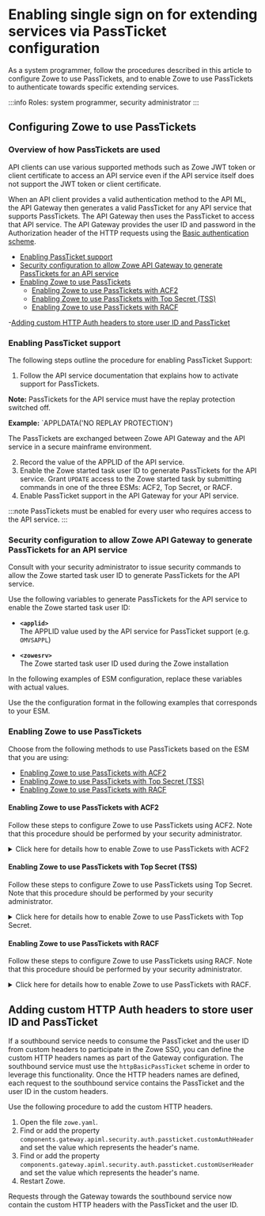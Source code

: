 # Enabling single sign on for extending services via PassTicket configuration

As a system programmer, follow the procedures described in this article to configure Zowe to use PassTickets, and to enable Zowe to use PassTickets to authenticate towards specific extending services.

:::info Roles: system programmer, security administrator
:::

## Configuring Zowe to use PassTickets

### Overview of how PassTickets are used
API clients can use various supported methods such as Zowe JWT token or client certificate to access an API service even if the API service itself does not support the JWT token or client certificate.

When an API client provides a valid authentication method to the API ML, the API Gateway then generates a valid PassTicket for any API service that supports PassTickets.
The API Gateway then uses the PassTicket to access that API service.
The API Gateway provides the user ID and password in the Authorization header of the HTTP requests using the
[Basic authentication scheme](https://developer.mozilla.org/en-US/docs/Web/HTTP/Authentication#Basic_authentication_scheme).

- [Enabling PassTicket support](#enabling-passticket-support)
- [Security configuration to allow Zowe API Gateway to generate PassTickets for an API service](#security-configuration-to-allow-zowe-api-gateway-to-generate-passtickets-for-an-api-service)
- [Enabling Zowe to use PassTickets](#enabling-zowe-to-use-passtickets)
  - [Enabling Zowe to use PassTickets with ACF2](#enabling-zowe-to-use-passtickets-with-acf2)
  - [Enabling Zowe to use PassTickets with Top Secret (TSS)](#enabling-zowe-to-use-passtickets-with-top-secret-tss)
  - [Enabling Zowe to use PassTickets with RACF](#enabling-zowe-to-use-passtickets-with-racf)

-[Adding custom HTTP Auth headers to store user ID and PassTicket](#adding-custom-http-auth-headers-to-store-user-id-and-passticket)

### Enabling PassTicket support

The following steps outline the procedure for enabling PassTicket Support:

1. Follow the API service documentation that explains how to activate support for PassTickets.

  **Note:** PassTickets for the API service must have the replay protection switched off. 
  
  **Example:** `APPLDATA('NO REPLAY PROTECTION')

  The PassTickets are exchanged between Zowe API Gateway and the API service in a secure mainframe environment.

2. Record the value of the APPLID of the API service.
3. Enable the Zowe started task user ID to generate PassTickets for the API service. Grant `UPDATE` access to the Zowe started task by submitting commands in one of the three ESMs: ACF2, Top Secret, or RACF.
4. Enable PassTicket support in the API Gateway for your API service.

:::note
PassTickets must be enabled for every user who requires access to the API service.
:::

### Security configuration to allow Zowe API Gateway to generate PassTickets for an API service

Consult with your security administrator to issue security commands to allow the Zowe started task user ID to generate PassTickets for the API service.

Use the following variables to generate PassTickets for the API service to enable the Zowe started task user ID:

- **`<applid>`**  
The APPLID value used by the API service for PassTicket support (e.g. `OMVSAPPL`)

- **`<zowesrv>`**  
The Zowe started task user ID used during the Zowe installation

In the following examples of ESM configuration, replace these variables with actual values.

Use the the configuration format in the following examples that corresponds to your ESM.

### Enabling Zowe to use PassTickets

Choose from the following methods to use PassTickets based on the ESM that you are using:
* [Enabling Zowe to use PassTickets with ACF2](#enabling-zowe-to-use-passtickets-with-acf2)
* [Enabling Zowe to use PassTickets with Top Secret (TSS)](#enabling-zowe-to-use-passtickets-with-top-secret-tss)
* [Enabling Zowe to use PassTickets with RACF](#enabling-zowe-to-use-passtickets-with-racf)

#### Enabling Zowe to use PassTickets with ACF2

Follow these steps to configure Zowe to use PassTickets using ACF2. Note that this procedure should be performed by your security administrator.

<details>
<summary> Click here for details how to enable Zowe to use PassTickets with ACF2</summary>  

1.	Define the application session key by entering the following commands, if it has not already been set up:
```
SET PROFILE(PTKTDATA) DIV(SSIGNON)
INSERT applid SSKEY(0123456789ABCDEF) MULT-USE
F ACF2,REBUILD(PTK),CLASS(P)
```

* **MULT-USE**  
This setting lets you reuse the same PassTicket multiple times.

* **SSKEY**  
This setting defines an encryption key for the application in the format of 16 random hexadecimal digits that are different from the values shown in the example.

:::note
This example demonstrates a complete key SESSKEY value of 16 hexadecimal digits (creating an 8-byte or 64-bit key). Each application key must be the same on all systems in the configuration and the values must be kept secret and secured.
:::

2.	Permit the Zowe started task user ID to generate and evaluate PassTickets on behalf of Zowe users:
```
SET RESOURCE(PTK)
RECKEY IRRPTAUTH ADD(applid.- UID(uid-of-zowe_stc_userid) 
SERVICE(UPDATE,READ) ALLOW)
F ACF2,REBUILD(PTK)
```

3.	Allow individual users to access Zowe:
```
SET RESOURCE(SAF)
RECKEY applid ADD(UID(uid-csm_userid) SERVICE(READ) ALLOW)
F ACF2,REBUILD(SAF)
```

PassTickets are configured on the Zowe server side.


Grant the Zowe started task user ID permission to generate PassTickets for users of that API service. The following code is an example of security commands that need to be issued.

**Example:**
```
ACF
SET RESOURCE(PTK)
RECKEY IRRPTAUTH ADD(<applid>.- UID(<zowesrv>) SERVICE(UPDATE,READ) ALLOW)
F ACF2,REBUILD(PTK),CLASS(P)
END
```
</details>


#### Enabling Zowe to use PassTickets with Top Secret (TSS)

Follow these steps to configure Zowe to use PassTickets using Top Secret. Note that this procedure should be performed by your security administrator.

<details>
<summary> Click here for details how to enable Zowe to use PassTickets with Top Secret.</summary>

Before you begin this procedure, verify that the `PTKTDATA` class and ownership for the PassTicket resource (`IRRPTAUT`) have not already been defined.

1.	Update the resource descriptor table (RDT) to define the `PTKTDATA` class by entering the following commands:

If PTKTDATA is not a predefined class:
```
TSS ADDTO(RDT) RESCLASS(PTKTDATA) RESCODE(n) ACLST(ALL,READ,UPDATE) MAXLEN(37) 
```
The PTKTDATA resource is added to the RDT.

:::note
Include `RESCODE(n)` in the range of 101 to 13F to make `PTKTDATA` a prefixed resource class.
:::

2.	Assign ownership for the PassTicket resource (`IRRPTAUT`) by entering the following commands:
```
TSS ADDTO(department) PTKTDATA(IRRPTAUT) 
```
IRRPTAUT is owned.
3.	Define the application session key by entering the following commands:
```
TSS ADDTO(NDT) PSTKAPPL(applid) SESSKEY(0123456789ABCDEF) SIGNMULTI 
```
This example demonstrates a complete key `SESSKEY` value of 16 hexadecimal digits (creating an 8-byte or 64-bit key). Use the same application key on all systems in the configuration and keep these values secured.

4.	Permit access to the PassTicket resource defined in the previous step for the Zowe Server. Execute the following command:
```
TSS PERMIT(stc-userid) PTKTDATA(IRRPTAUTH.applid) ACCESS(UPDATE)
```
The parameter stc-userid refers to the ACID that you created when you created 
zowe Server  started task User IDs. The parameter is `ZWESVUSR` by default.

5. Grant the Zowe started task user ID permission to generate PassTickets for users of that API service.

**Example:**
```
TSS PERMIT(<zowesrv>) PTKTDATA(IRRPTAUTH.<applid>.) ACCESS(READ,UPDATE)
TSS REFRESH
```
</details>


#### Enabling Zowe to use PassTickets with RACF

Follow these steps to configure Zowe to use PassTickets using RACF. Note that this procedure should be performed by your security administrator.

<details>
<summary> Click here for details how to enable Zowe to use PassTickets with RACF.</summary>

If the `PTKTDATA` class is defined, verify that it is defined as a generic class before creating the profiles. 
 
1. Define `APPLID SYSVAPPL` that can be used:
```
 RDEFINE APPL applid UACC(NONE)
 PERMIT applid  CL(APPL) ACCESS(READ) ID(userid)
 SETROPTS RACLIST(APPL) REFRESH
 ```
2. Activate the PassTicket class by entering the following commands:
```
SETROPTS CLASSACT(PTKTDATA)
SETROPTS RACLIST(PTKTDATA)
```
3. Define profiles for the applications in the `PTKTDATA` class for the application and specify the session key:
```
RDEFINE PTKTDATA applid UACC(NONE) APPLDATA('NO REPLAY PROTECTION') -
SSIGNON(KEYMASKED(0123456789ABCDEF)
```
After you create the `PTKTDATA` class, you can change it with the `RALTER` command which is similar in syntax to `RDEFINE`.

4.	Allow the application ID (applid) to use PassTickets:
```
PERMIT IRRPTAUTH.applid.* CLASS(PTKTDATA) ACCESS(UPDATE) ID(userid)
```

* **userid**
Specifies the value of the  ZOWE Server  started task.

5.	Refresh the RACF PTKTDATA definition with the new profile:
```
SETROPTS RACLIST(PTKTDATA) REFRESH
```

To enable PassTicket creation for API service users, define the profile `IRRPTAUTH.<applid>.*` in the `PTKTDATA` class and set the universal access authority to **NONE**.
Grant the Zowe started task user ID permission to generate PassTickets for users of that API service.

**Example:**
```
RDEFINE PTKTDATA IRRPTAUTH.<applid>.* UACC(NONE)
PERMIT IRRPTAUTH.<applid>.* CL(PTKTDATA) ID(<zowesrv>) ACCESS(UPDATE)
SETROPTS RACLIST(PTKTDATA) REFRESH
```
</details>

## Adding custom HTTP Auth headers to store user ID and PassTicket

If a southbound service needs to consume the PassTicket and the user ID from custom headers to participate in the Zowe SSO, you can define the custom HTTP headers names as part of the Gateway configuration.
The southbound service must use the `httpBasicPassTicket` scheme in order to leverage this functionality. Once the HTTP headers names are defined, each request to the southbound service contains the PassTicket and the user ID in the custom headers.

Use the following procedure to add the custom HTTP headers.

1. Open the file `zowe.yaml`.
2. Find or add the property `components.gateway.apiml.security.auth.passticket.customAuthHeader` and set the value which represents the header's name.
3. Find or add the property `components.gateway.apiml.security.auth.passticket.customUserHeader` and set the value which represents the header's name.
4. Restart Zowe.

Requests through the Gateway towards the southbound service now contain the custom HTTP headers with the PassTicket and the user ID.